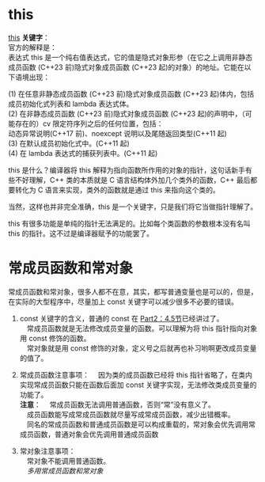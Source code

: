 # this
[this](https://zh.cppreference.com/w/cpp/language/this) **关键字**：  
官方的解释是：  
表达式 this 是一个纯右值表达式，它的值是隐式对象形参（在它之上调用非静态成员函数 (C++23 前)隐式对象成员函数 (C++23 起)的对象）的地址。它能在以下语境出现：

(1) 在任意非静态成员函数 (C++23 前)隐式对象成员函数 (C++23 起)体内，包括成员初始化式列表和 lambda 表达式体。  
(2) 在非静态成员函数 (C++23 前)隐式对象成员函数 (C++23 起)的声明中，（可能存在的）cv 限定符序列之后的任何位置，包括：  
动态异常说明(C++17 前)、noexcept 说明以及尾随返回类型(C++11 起)  
(3) 在默认成员初始化式中。(C++11 起)  
(4) 在 lambda 表达式的捕获列表中。(C++11 起)  

this 是什么？编译器将 this 解释为指向函数所作用的对象的指针，这句话新手有些不好理解，C++ 类的本质就是 C 语言结构体外加几个类外的函数，C++ 最后都要转化为 C 语言来实现，类外的函数就是通过 this 来指向这个类的。  

当然，这样也并非完全准确，this 是一个关键字，只是我们将它当做指针理解了。    

this 有很多功能是单纯的指针无法满足的。比如每个类函数的参数根本没有名叫 this 的指针。这不过是编译器赋予的功能罢了。

# 常成员函数和常对象
常成员函数和常对象，很多人都不在意，其实，都写普通变量也是可以的，但是，在实际的大型程序中，尽量加上 const 关键字可以减少很多不必要的错误。  
1. const 关键字的含义，普通的 const 在 [Part2：4.5节](https://github.com/luseYang/modern-Cpp-98-11-14-17-Study/blob/main/C%2B%2B%20%E7%9A%84%E5%9F%BA%E6%9C%AC%E7%89%B9%E6%80%A7/4.5%20const%20%E5%85%B3%E9%94%AE%E5%AD%97%E4%BB%8B%E7%BB%8D.md)已经讲过了。  
&emsp;常成员函数就是无法修改成员变量的函数。可以理解为将 this 指针指向对象用 const 修饰的函数。  
&emsp;常对象就是用 const 修饰的对象，定义号之后就再也补习哟啊更改成员变量的值了。  

2. 常成员函数注意事项：
   &emsp;因为类的成员函数已经将 this 指针省略了，在类内实现常成员函数只能在函数后面加 const 关键字实现，无法修改类成员变量的功能了。  
  **注意**：
   &emsp;常成员函数无法调用普通函数，否则“常”没有意义了。  
   &emsp;成员函数能写成常成员函数就尽量写成常成员函数，减少出错概率。  
   &emsp;同名的常成员函数和普通成员函数是可以构成重载的，常对象会优先调用常成员函数，普通对象会优先调用普通成员函数  

3. 常对象注意事项：  
   &emsp;常对象不能调用普通函数。  
   &emsp;_多用常成员函数和常对象_
